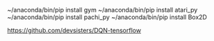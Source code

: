 ~/anaconda/bin/pip install gym
~/anaconda/bin/pip install atari_py
~/anaconda/bin/pip install pachi_py
~/anaconda/bin/pip install Box2D

https://github.com/devsisters/DQN-tensorflow


